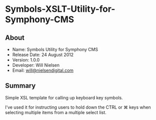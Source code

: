 Symbols-XSLT-Utility-for-Symphony-CMS
=====================================

## About
- Name: 			Symbols Utility for Symphony CMS
- Release Date:	24 August 2012
- Version: 		1.0.0
- Developer: 	Will Nielsen
- Email: 		will@nielsendigital.com

## Summary
Simple XSL template for calling up keyboard key symbols. 

I've used it for instructing users to hold down the CTRL or &#x2318; keys when selecting multiple items from a multiple select list.